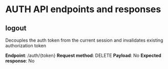 # AUTH API endpoints and responses

## logout

Decouples the auth token from the current session and invalidates existing authorization token

**Endpoint**: /auth/{token}
**Request method**: DELETE
**Payload**: No
**Expected response**: No
